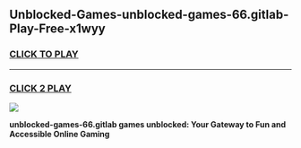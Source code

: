 
## Unblocked-Games-unblocked-games-66.gitlab-Play-Free-x1wyy
<h3>
<a href="https://premium76.site?title=unblocked-games-66.gitlab&ref=19M">CLICK TO PLAY</a></h3>
<hr>

<h3>
<a href="https://premium76.site?title=unblocked-games-66.gitlab&ref=19M">CLICK 2 PLAY</a>
  
</h3>

<a href="https://premium76.site?title=unblocked-games-66.gitlab&ref=19M"><img src="https://clearcache.store/games.png"></a>


**unblocked-games-66.gitlab games unblocked: Your Gateway to Fun and Accessible Online Gaming**
